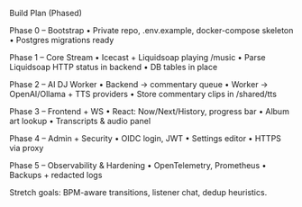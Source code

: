 Build Plan (Phased)

Phase 0 – Bootstrap
	•	Private repo, .env.example, docker-compose skeleton
	•	Postgres migrations ready

Phase 1 – Core Stream
	•	Icecast + Liquidsoap playing /music
	•	Parse Liquidsoap HTTP status in backend
	•	DB tables in place

Phase 2 – AI DJ Worker
	•	Backend → commentary queue
	•	Worker → OpenAI/Ollama + TTS providers
	•	Store commentary clips in /shared/tts

Phase 3 – Frontend + WS
	•	React: Now/Next/History, progress bar
	•	Album art lookup
	•	Transcripts & audio panel

Phase 4 – Admin + Security
	•	OIDC login, JWT
	•	Settings editor
	•	HTTPS via proxy

Phase 5 – Observability & Hardening
	•	OpenTelemetry, Prometheus
	•	Backups + redacted logs

Stretch goals: BPM-aware transitions, listener chat, dedup heuristics.
